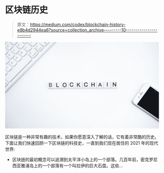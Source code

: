 # 区块链历史

> 原文：<https://medium.com/codex/blockchain-history-e8b4d2944ea6?source=collection_archive---------10----------------------->

![](img/a86881ed1b4238f53dcd490ea24d0876.png)

区块链是一种非常有趣的技术，如果你愿意深入了解的话，它有着非常酷的历史。下面让我们快速回顾一下区块链的科技史，一直到我们现在居住的 2021 年的现代世界:

*   区块链的最初概念可以追溯到太平洋小岛上的一个部落。几百年前，密克罗尼西亚雅浦岛上的一个部落有一个叫拉伊的巨大石盘。这些…